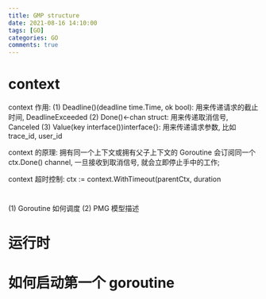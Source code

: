 ```yaml
---
title: GMP structure
date: 2021-08-16 14:10:00
tags: [GO]
categories: GO
comments: true
---
```



# context
context 作用:
(1) Deadline()(deadline time.Time, ok bool): 用来传递请求的截止时间, DeadlineExceeded
(2) Done()<-chan struct: 用来传递取消信号, Canceled
(3) Value(key interface())interface{}: 用来传递请求参数, 比如 trace_id, user_id

context 的原理:
拥有同一个上下文或拥有父子上下文的 Goroutine 会订阅同一个 ctx.Done() channel, 一旦接收到取消信号, 就会立即停止手中的工作;

context 超时控制:
ctx := context.WithTimeout(parentCtx, duration

# 
(1) Goroutine 如何调度
(2) PMG 模型描述



# 运行时

# 如何启动第一个 goroutine
